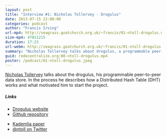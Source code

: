 ```yaml
---
layout: post
title: "Interview #1: Nicholas Tollervey - Drogulus"
date: 2013-07-15 22:00:00
categories: podcast
author: "Francis Irving"
url-mp4: http://seagrass.goatchurch.org.uk/~francis/01-ntoll-drogulus.mp4
size-mp4: 47011215
duration: 17:23
url-webm: http://seagrass.goatchurch.org.uk/~francis/01-ntoll-drogulus.webm
summary: "Nicholas Tollervey talks about drogulus, a programmable peer-to-peer data store designed for simplicity, security, openness and fun"
guid: redecentralize.org:00-ntoll-drogulus.mp4
poster: /podcast/01-ntoll-drogulus.jpeg
---
```


<p><a href="http://ntoll.org">Nicholas Tollervey</a> talks about
the drogulus, his programmable peer-to-peer data store. In the
process he describes how a Distributed Hash Table (DHT) works and
what motivated him to start the project.</p>

<h5>Links</h5> 
<div class="row-fluid">
  <div class="span6">
    <ul>
      <li><a href="http://drogul.us/">Drogulus website</a></li>
      <li><a href="https://github.com/ntoll/drogulus">Github repository</a></li>
    </ul>
  </div>
  <div class="span6">
    <ul>
      <li><a href="http://pdos.csail.mit.edu/~petar/papers/maymounkov-kademlia-lncs.pdf">Kademlia paper</a></li>
      <li><a href="http://twitter.com/ntoll">@ntoll on Twitter</a></li>
    </ul>
  </div>
</div>

